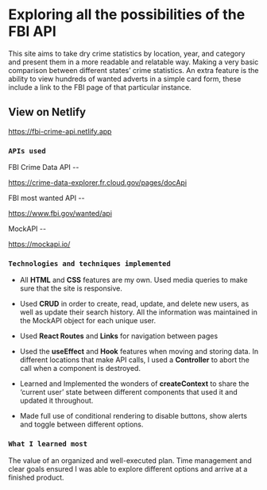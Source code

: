 # Exploring all the possibilities of the FBI API

This site aims to take dry crime statistics by location, year, and category and present them in a more readable and relatable way. Making a very basic comparison between different states’ crime statistics. An extra feature is the ability to view hundreds of wanted adverts in a simple card form, these include a link to the FBI page of that particular instance.

## View on Netlify

https://fbi-crime-api.netlify.app

### `APIs used`

FBI Crime Data API --

https://crime-data-explorer.fr.cloud.gov/pages/docApi

FBI most wanted API --

https://www.fbi.gov/wanted/api

MockAPI --

https://mockapi.io/

### `Technologies and techniques implemented`

- All **HTML** and **CSS** features are my own. Used media queries to make sure that the site is responsive.

- Used **CRUD** in order to create, read, update, and delete new users, as well as update their search history. All the information was maintained in the MockAPI object for each unique user.

- Used **React Routes** and **Links** for navigation between pages

- Used the **useEffect** and **Hook** features when moving and storing data. In different locations that make API calls, I used a **Controller** to abort the call when a component is destroyed.

- Learned and Implemented the wonders of **createContext** to share the ‘current user’ state between different components that used it and updated it throughout.

- Made full use of conditional rendering to disable buttons, show alerts and toggle between different options.

### `What I learned most`

The value of an organized and well-executed plan. Time management and clear goals ensured I was able to explore different options and arrive at a finished product.
